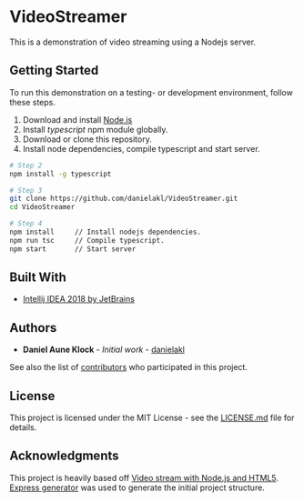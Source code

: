 # VideoStreamer

This is a demonstration of video streaming using a Nodejs server.

## Getting Started

To run this demonstration on a testing- or development environment, follow these steps.
1. Download and install [Node.js][nodejs]
2. Install <i>typescript</i> npm module globally.
3. Download or clone this repository.
4. Install node dependencies, compile typescript and start server.

```bash
# Step 2
npm install -g typescript

# Step 3
git clone https://github.com/danielakl/VideoStreamer.git
cd VideoStreamer

# Step 4
npm install     // Install nodejs dependencies.
npm run tsc     // Compile typescript.
npm start       // Start server
```

## Built With

* [Intellij IDEA 2018 by JetBrains][intellij]

## Authors

* **Daniel Aune Klock** - *Initial work* - [danielakl][danielakl]

See also the list of [contributors][contributors] who participated in this project.

## License

This project is licensed under the MIT License - see the [LICENSE.md][license] file for details.

## Acknowledgments

This project is heavily based off [Video stream with Node.js and HTML5][ack1videoStream].  
[Express generator][ack2expressGen] was used to generate the initial project structure.

[ack1videoStream]: https://medium.com/@daspinola/video-stream-with-node-js-and-html5-320b3191a6b6
[ack2expressGen]: https://expressjs.com/en/starter/generator.html
[contributors]: https://github.com/danielakl/VideoStreamer/contributors
[danielakl]: https://github.com/danielakl
[license]: LICENSE.md
[intellij]: https://www.jetbrains.com/idea/download/
[nodejs]: https://nodejs.org